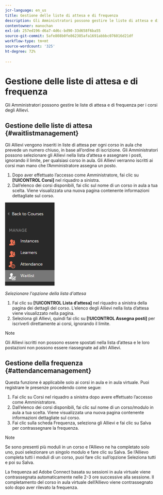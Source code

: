 ```yaml
---
jcr-language: en_us
title: Gestione delle liste di attesa e di frequenza
description: Gli Amministratori possono gestire le liste di attesa e di frequenza per i corsi degli Allievi.
contentowner: manochan
exl-id: 257ed196-d6a7-4d6c-bd90-33d658f6ba55
source-git-commit: 5afe808b0fe862385afa1691abbbc076016d21df
workflow-type: tm+mt
source-wordcount: '325'
ht-degree: 72%

---
```


# Gestione delle liste di attesa e di frequenza

Gli Amministratori possono gestire le liste di attesa e di frequenza per i corsi degli Allievi.

## Gestione delle liste di attesa {#waitlistmanagement}

Gli Allievi vengono inseriti in liste di attesa per ogni corso in aula che prevede un numero chiuso, in base all’ordine di iscrizione. Gli Amministratori possono selezionare gli Allievi nella lista d’attesa e assegnare i posti, ignorando il limite, per qualsiasi corso in aula. Gli Allievi verranno iscritti ai corsi man mano che l’Amministratore assegna un posto.

1. Dopo aver effettuato l’accesso come Amministratore, fai clic su **[!UICONTROL Corsi]** nel riquadro a sinistra.
1. Dall’elenco dei corsi disponibili, fai clic sul nome di un corso in aula a tua scelta. Viene visualizzata una nuova pagina contenente informazioni dettagliate sul corso.

![](assets/waitlist-and-attendance-mgmnt.png)

*Selezionare l&#39;opzione della lista d&#39;attesa*

1. Fai clic su **[!UICONTROL Lista d’attesa]** nel riquadro a sinistra della pagina dei dettagli del corso. L’elenco degli Allievi nella lista d’attesa viene visualizzato nella pagina.
1. Seleziona gli Allievi, quindi fai clic su **[!UICONTROL Assegna posti]** per iscriverli direttamente ai corsi, ignorando il limite.

>[!NOTE]
>
>Gli Allievi iscritti non possono essere spostati nella lista d’attesa e le loro postazioni non possono essere riassegnate ad altri Allievi.

## Gestione della frequenza {#attendancemanagement}

Questa funzione è applicabile solo ai corsi in aula e in aula virtuale. Puoi registrare le presenze procedendo come segue:

1. Fai clic su Corsi nel riquadro a sinistra dopo avere effettuato l’accesso come Amministratore.
1. Dall’elenco dei corsi disponibili, fai clic sul nome di un corso/modulo in aula a tua scelta. Viene visualizzata una nuova pagina contenente informazioni dettagliate sul corso.
1. Fai clic sulla scheda Frequenza, seleziona gli Allievi e fai clic su Salva per contrassegnare la frequenza.

>[!NOTE]
>
>Se sono presenti più moduli in un corso e l’Allievo ne ha completato solo uno, puoi selezionare un singolo modulo e fare clic su Salva. Se l’Allievo completa tutti i moduli di un corso, puoi fare clic sull’opzione Seleziona tutti e poi su Salva.

La frequenza ad Adobe Connect basata su sessioni in aula virtuale viene contrassegnata automaticamente nelle 2-3 ore successive alla sessione. Il completamento del corso in aula virtuale dell’Allievo viene contrassegnato solo dopo aver rilevato la frequenza.
